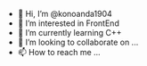 - 👋 Hi, I’m @konoanda1904
- 👀 I’m interested in FrontEnd 
- 🌱 I’m currently learning C++ 
- 💞️ I’m looking to collaborate on ...
- 📫 How to reach me ...

<!---
konoanda1904/konoanda1904 is a ✨ special ✨ repository because its `README.md` (this file) appears on your GitHub profile.
You can click the Preview link to take a look at your changes.
--->

